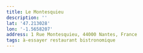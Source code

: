 ```yaml
---
title: Le Montesquieu
description: ''
lat: '47.213028'
lon: '-1.5658207'
address: 1 Rue Montesquieu, 44000 Nantes, France
tags: à-essayer restaurant bistronomique
---
```

